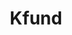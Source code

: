 ---
layout: firm_page
title: "Kfund"
id: "kfund.vc"
permalink: "/kfundkfund.vc/"
website: "https://www.kfund.vc/"
offices: "Madrid (Spain), Barcelona (Spain), Lisbon (Portugal)"
investment_stages: "Seed, Series A, Series B"
portfolio_companies: "Abacum, Aldara, Alinia, Arengu, BEONx, Banktrack, Barkibu, Bcome, Bdeo, Billin, Bloobirds, Katoo, Zynap, Sofía, Harmonix"
portfolio_link: "https://www.kfund.vc/#companies"
investment_markets: "Fintech, AI, Healthtech, Insurance, Hospitality, Pet healthcare, Textiles and apparel, SaaS"
founded_year: "2016"
description: "Kfund is a multi-stage venture capital firm that provides early-stage venture investments to startups across Spain, Portugal, and Latin America."
linkedin: "https://www.linkedin.com/company/kfund"
twitter: "https://twitter.com/Kfundvc"
instagram: ""
team_page: "https://www.kfund.vc/team"
investor_type: "Venture Capital"
crunchbase: "https://www.crunchbase.com/organization/kfund"
pitchbook: "https://pitchbook.com/profiles/investor/166765-24"

# SEO Optimization
meta_title: "Kfund - VC Firm - projectstartups.com"
meta_description: "Kfund, Kfund is a multi-stage venture capital firm that provides early-stage venture investments to startups across Spain, Portugal, and Latin America...."
meta_keywords: "Kfund, Fintech, AI, Healthtech, Insurance, Hospitality, Pet healthcare, Textiles and apparel, SaaS, VC firm, venture capital, startup investor, projectstartups.com"
canonical_url: "https://vc.projectstartups.com/kfundkfund.vc/"
---